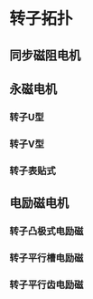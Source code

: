 # 转子拓扑
## 同步磁阻电机

## 永磁电机
### 转子U型

### 转子V型

### 转子表贴式

## 电励磁电机
### 转子凸极式电励磁

### 转子平行槽电励磁

### 转子平行齿电励磁

